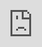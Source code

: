 ```yaml
---
title: "05.04 Make Manufacture Model Copy"
date: 2020-01-26T23:11:13Z
draft: false
---
```


Fusion 360 has multiple workspaces. We have used the Design and Render workspaces. Another workspace is the Manufacture workspace. This workspace is for preparing a model for fabrication and generating toolpaths.

<div class="vidoe-grid">
<div class="video-card">

## Make a Manufacture Model Copy of Your Design

<div class="iframe-16-9-container"><iframe class="youTubeIframe" style="position: absolute; top: 0; bottom: 0; left: 0; width: 100%; height: 100%; border: 0; z-index: 1;" src="https://www.youtube.com/embed/bhVPR4CUOUk?rel=0" width="560" height="315" frameborder="0" allowfullscreen="allowfullscreen"></iframe></div>

</div>
</div>

